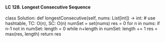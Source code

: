 #### LC 128. Longest Consecutive Sequence
class Solution:
    def longestConsecutive(self, nums: List[int]) -> int:
        # use hashtable, TC: O(n), SC: O(n)
        numSet = set(nums)
        res = 0
        for n in nums:
            if n-1 not in numSet:
                length = 0
                while n+length in numSet:
                    length += 1
                res = max(res, length)
        return res